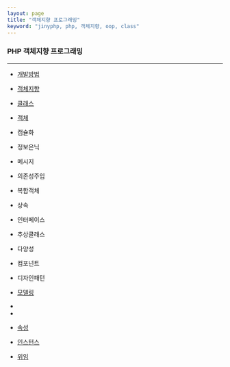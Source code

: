 ```yaml
---
layout: page
title: "객체지향 프로그래밍"
keyword: "jinyphp, php, 객체지향, oop, class"
---
```


### PHP 객체지향 프로그래밍
---
* [개발방법](./develop)
* [객체지향](./oop)
* [클래스](./class)
* [객체](./object)
* 캡슐화
* 정보은닉
* 메시지
* 의존성주입
* 복합객체
* 상속
* 인터페이스
* 추상클래스
* 다양성
* 컴포넌트
* 디자인패턴
* [모델링](./modeling)
*
*


* [속성](./attribute)
* [인스턴스](./instance)
* [위임](./delegate)
